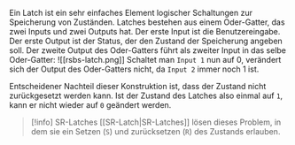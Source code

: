 Ein Latch ist ein sehr einfaches Element logischer Schaltungen zur Speicherung von Zuständen. Latches bestehen aus einem Oder-Gatter, das zwei Inputs und zwei Outputs hat. Der erste Input ist die Benutzereingabe. Der erste Output ist der Status, der den Zustand der Speicherung angeben soll. Der zweite Output des Oder-Gatters führt als zweiter Input in das selbe Oder-Gatter: ![[rsbs-latch.png]]
Schaltet man `Input 1` nun auf 0, verändert sich der Output des Oder-Gatters nicht, da `Input 2`  immer noch 1 ist. 

Entscheidener Nachteil dieser Konstruktion ist, dass der Zustand nicht zurückgesetzt werden kann. Ist der Zustand des Latches also einmal auf `1`, kann er nicht wieder auf `0` geändert werden.

>[!info] SR-Latches
>[[SR-Latch|SR-Latches]] lösen dieses Problem, in dem sie ein Setzen (`S`) und zurücksetzen (`R`) des Zustands erlauben.